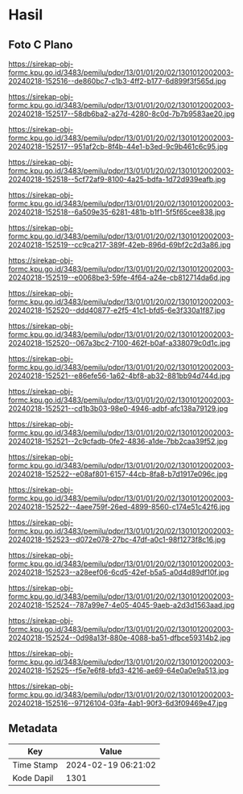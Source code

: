 # Hasil

## Foto C Plano

https://sirekap-obj-formc.kpu.go.id/3483/pemilu/pdpr/13/01/01/20/02/1301012002003-20240218-152516--de860bc7-c1b3-4ff2-b177-6d899f3f565d.jpg

https://sirekap-obj-formc.kpu.go.id/3483/pemilu/pdpr/13/01/01/20/02/1301012002003-20240218-152517--58db6ba2-a27d-4280-8c0d-7b7b9583ae20.jpg

https://sirekap-obj-formc.kpu.go.id/3483/pemilu/pdpr/13/01/01/20/02/1301012002003-20240218-152517--951af2cb-8f4b-44e1-b3ed-9c9b461c6c95.jpg

https://sirekap-obj-formc.kpu.go.id/3483/pemilu/pdpr/13/01/01/20/02/1301012002003-20240218-152518--5cf72af9-8100-4a25-bdfa-1d72d939eafb.jpg

https://sirekap-obj-formc.kpu.go.id/3483/pemilu/pdpr/13/01/01/20/02/1301012002003-20240218-152518--6a509e35-6281-481b-b1f1-5f5f65cee838.jpg

https://sirekap-obj-formc.kpu.go.id/3483/pemilu/pdpr/13/01/01/20/02/1301012002003-20240218-152519--cc9ca217-389f-42eb-896d-69bf2c2d3a86.jpg

https://sirekap-obj-formc.kpu.go.id/3483/pemilu/pdpr/13/01/01/20/02/1301012002003-20240218-152519--e0068be3-59fe-4f64-a24e-cb812714da6d.jpg

https://sirekap-obj-formc.kpu.go.id/3483/pemilu/pdpr/13/01/01/20/02/1301012002003-20240218-152520--ddd40877-e2f5-41c1-bfd5-6e3f330a1f87.jpg

https://sirekap-obj-formc.kpu.go.id/3483/pemilu/pdpr/13/01/01/20/02/1301012002003-20240218-152520--067a3bc2-7100-462f-b0af-a338079c0d1c.jpg

https://sirekap-obj-formc.kpu.go.id/3483/pemilu/pdpr/13/01/01/20/02/1301012002003-20240218-152521--e86efe56-1a62-4bf8-ab32-881bb94d744d.jpg

https://sirekap-obj-formc.kpu.go.id/3483/pemilu/pdpr/13/01/01/20/02/1301012002003-20240218-152521--cd1b3b03-98e0-4946-adbf-afc138a79129.jpg

https://sirekap-obj-formc.kpu.go.id/3483/pemilu/pdpr/13/01/01/20/02/1301012002003-20240218-152521--2c9cfadb-0fe2-4836-a1de-7bb2caa39f52.jpg

https://sirekap-obj-formc.kpu.go.id/3483/pemilu/pdpr/13/01/01/20/02/1301012002003-20240218-152522--e08af801-6157-44cb-8fa8-b7d1917e096c.jpg

https://sirekap-obj-formc.kpu.go.id/3483/pemilu/pdpr/13/01/01/20/02/1301012002003-20240218-152522--4aee759f-26ed-4899-8560-c174e51c42f6.jpg

https://sirekap-obj-formc.kpu.go.id/3483/pemilu/pdpr/13/01/01/20/02/1301012002003-20240218-152523--d072e078-27bc-47df-a0c1-98f1273f8c16.jpg

https://sirekap-obj-formc.kpu.go.id/3483/pemilu/pdpr/13/01/01/20/02/1301012002003-20240218-152523--a28eef06-6cd5-42ef-b5a5-a0d4d89df10f.jpg

https://sirekap-obj-formc.kpu.go.id/3483/pemilu/pdpr/13/01/01/20/02/1301012002003-20240218-152524--787a99e7-4e05-4045-9aeb-a2d3d1563aad.jpg

https://sirekap-obj-formc.kpu.go.id/3483/pemilu/pdpr/13/01/01/20/02/1301012002003-20240218-152524--0d98a13f-880e-4088-ba51-dfbce59314b2.jpg

https://sirekap-obj-formc.kpu.go.id/3483/pemilu/pdpr/13/01/01/20/02/1301012002003-20240218-152525--f5e7e6f8-bfd3-4216-ae69-64e0a0e9a513.jpg

https://sirekap-obj-formc.kpu.go.id/3483/pemilu/pdpr/13/01/01/20/02/1301012002003-20240218-152516--97126104-03fa-4ab1-90f3-6d3f09469e47.jpg


## Metadata

| Key        | Value               |
| ---------- | ------------------- |
| Time Stamp | 2024-02-19 06:21:02 |
| Kode Dapil | 1301                |



